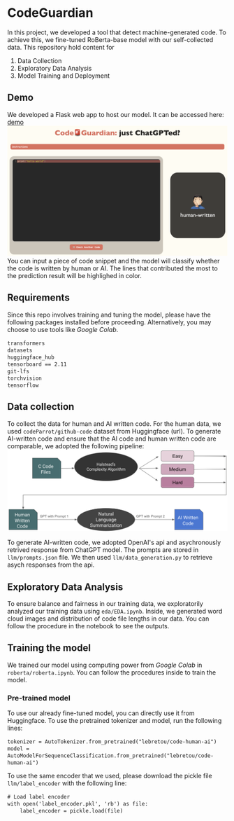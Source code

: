 # CodeGuardian
In this project, we developed a tool that detect machine-generated code. To achieve this,
we fine-tuned RoBerta-base model with our self-collected data. This repository hold content for
1. Data Collection
2. Exploratory Data Analysis
3. Model Training and Deployment 

## Demo
We developed a Flask web app to host our model. It can be accessed here: [demo](http://codecovenant.com/)
![web demo](./images/demo.png)
You can input a piece of code snippet and the model will classify whether the code is written by human or AI. 
The lines that contributed the most to the prediction result will be highlighed in color.

## Requirements
Since this repo involves training and tuning the model, please have the following packages installed before proceeding. Alternatively, you may choose to use tools like *Google Colab*. 
```
transformers
datasets
huggingface_hub
tensorboard == 2.11
git-lfs
torchvision
tensorflow
```

## Data collection
To collect the data for human and AI written code. For the human data, we used `codeParrot/github-code` dataset 
from Huggingface (url). To generate AI-written code and ensure that the AI code and human written code are comparable, we adopted the following pipeline:
![Data Generation](./images/generation.png)

To generate AI-written code, we adopted OpenAI's api and asychronously retrived response from ChatGPT model. The prompts are stored in `llm/prompts.json` file. We then used `llm/data_generation.py` to retrieve asych responses from the api. 

## Exploratory Data Analysis
To ensure balance and fairness in our training data, we exploratorily analyzed our training data using `eda/EDA.ipynb`. Inside, we generated word cloud images and distribution of code file lengths in our data. 
You can follow the procedure in the notebook to see the outputs. 


## Training the model
We trained our model using computing power from *Google Colab* in `roberta/roberta.ipynb`. You can follow the procedures inside to train the model. 

### Pre-trained model
To use our already fine-tuned model, you can directly use it from Huggingface. To use the pretrained tokenizer and 
model, run the following lines:

```
tokenizer = AutoTokenizer.from_pretrained("lebretou/code-human-ai")
model = AutoModelForSequenceClassification.from_pretrained("lebretou/code-human-ai")
```

To use the same encoder that we used, please download the pickle file `llm/label_encoder` with the following line:
```
# Load label encoder
with open('label_encoder.pkl', 'rb') as file:
    label_encoder = pickle.load(file)
```

